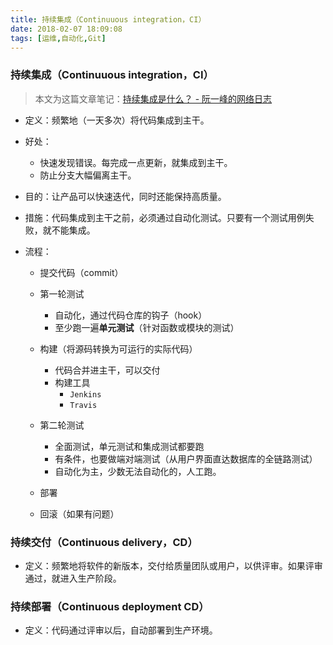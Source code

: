 ```yaml
---
title: 持续集成（Continuuous integration，CI）
date: 2018-02-07 18:09:08
tags: [运维,自动化,Git]
---
```


### 持续集成（Continuuous integration，CI）

>  本文为这篇文章笔记：[持续集成是什么？ - 阮一峰的网络日志](www.ruanyifeng.com/blog/2015/09/continuous-integration.html)

- 定义：频繁地（一天多次）将代码集成到主干。

- 好处：
  - 快速发现错误。每完成一点更新，就集成到主干。
  - 防止分支大幅偏离主干。

- 目的：让产品可以快速迭代，同时还能保持高质量。

- 措施：代码集成到主干之前，必须通过自动化测试。只要有一个测试用例失败，就不能集成。

- 流程：
  - 提交代码（commit）
  - 第一轮测试
    - 自动化，通过代码仓库的钩子（hook）
    - 至少跑一遍**单元测试**（针对函数或模块的测试）
  - 构建（将源码转换为可运行的实际代码）

    - 代码合并进主干，可以交付
    - 构建工具
      - `Jenkins`
      - `Travis`
  - 第二轮测试

    - 全面测试，单元测试和集成测试都要跑
    - 有条件，也要做端对端测试（从用户界面直达数据库的全链路测试）
    - 自动化为主，少数无法自动化的，人工跑。
  - 部署
  - 回滚（如果有问题）


### 持续交付（Continuous delivery，CD）

- 定义：频繁地将软件的新版本，交付给质量团队或用户，以供评审。如果评审通过，就进入生产阶段。

### 持续部署（Continuous deployment CD）

- 定义：代码通过评审以后，自动部署到生产环境。